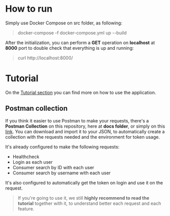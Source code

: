 # How to run
Simply use Docker Compose on src folder, as following:
> docker-compose -f docker-compose.yml up --build

After the initialization, you can perform a **GET** operation on **localhost** at **8000** port to double check that everything is up and running:
> curl http://localhost:8000/

# Tutorial
On the [Tutorial section](03%20-%20TUTORIAL.md) you can find more on how to use the application.

## Postman collection
If you think it easier to use Postman to make your requests, there's a **Postman Collection** on this repository, here at **docs folder**, or simply on this [link](PyShareData-PostmanCollection.json). You can download and import it to your JSON, to automatically create a collection with the requests needed and the environment for token usage.

It's already configured to make the following requests:
- Healthcheck
- Login as each user
- Consumer search by ID with each user
- Consumer search by username with each user

It's also configured to automatically get the token on login and use it on the request.
> If you're going to use it, we still **highly recommend to read the tutorial** together with it, to understand better each request and each feature.